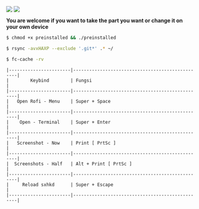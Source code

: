 <img align="center" src="https://badges.pufler.dev/visits/vcyzteen/dotbaka?style=flat-square&label=&color=ffffff&logo=GitHub&logoColor=white&labelColor=373e4d" /> <img align="center" src="https://badges.pufler.dev/updated/vcyzteen/dotbaka?style=flat-square&label=&color=ffffff" />

<b>You are welcome if you want to take the part you want or change it on your own device</b>

```bash
$ chmod +x preinstalled && ./preinstalled
```
```bash
$ rsync -avxHAXP --exclude '.git*' .* ~/
```
```bash
$ fc-cache -rv
```
```
|-----------------------|-------------------------------------------------|
|        Keybind        | Fungsi                                          |
|-----------------------|-------------------------------------------------|
|   Open Rofi - Menu    | Super + Space                                   |
|-----------------------|-------------------------------------------------|
|    Open - Terminal    | Super + Enter	                                  |
|-----------------------|-------------------------------------------------|
|   Screenshot - Now    | Print [ PrtSc ]                                 |
|-----------------------|-------------------------------------------------|
|  Screenshots - Half   | Alt + Print [ PrtSc ]                           |
|-----------------------|-------------------------------------------------|
|     Reload sxhkd      | Super + Escape                                  |
|-----------------------|-------------------------------------------------|
```
